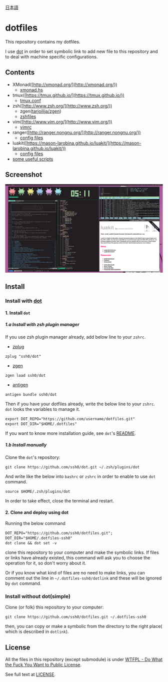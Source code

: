 [日本語](./README_ja.md)

dotfiles
========

This repository contains my dotfiles.

I use [dot](https://github.com/ssh0/dot) in order to set symbolic link to add new file to this repository and to deal with machine specific configurations.

Contents
--------

* XMonad([http://xmonad.org/](http://xmonad.org/))
    * [xmonad.hs](./xmonad/xmonad.hs)
* tmux([https://tmux.github.io/](https://tmux.github.io/))
    * [tmux.conf](./rcfiles/tmux.conf)
* zsh([http://www.zsh.org/](http://www.zsh.org/))
    * zgen([tarjoilija/zgen](https://github.com/tarjoilija/zgen))
    * [zshfiles](./zshfiles/)
* vim([http://www.vim.org/](http://www.vim.org/))
    * [vimrc](./vimfiles/vimrc)
* ranger([http://ranger.nongnu.org/](http://ranger.nongnu.org/))
    * [config files](./ranger/)
* luakit([https://mason-larobina.github.io/luakit/](https://mason-larobina.github.io/luakit/))
    * [config files](./luakit/)
* [some useful scripts](./bin/)

Screenshot
-----------

![screenshot.png](./screenshots/screenshot.png)

Install
-------

### Install with [dot](https://github.com/ssh0/dot)

#### 1. Install `dot`

##### 1.a Install with zsh plugin manager

If you use zsh plugin manager already, add below line to your `zshrc`.

* [zplug](https://github.com/b4b4r07/zplug)

```
zplug "ssh0/dot"
```

* [zgen](https://github.com/tarjoilija/zgen)

```
zgen load ssh0/dot
```

* [antigen](https://github.com/zsh-users/antigen)

```
antigen bundle ssh0/dot
```

Then if you have your dotfiles already, write the below line to your `zshrc`.
`dot` looks the variables to manage it.

```
export DOT_REPO="https://github.com/username/dotfiles.git"
export DOT_DIR="$HOME/.dotfiles"
```

If you want to know more installation guide, see `dot`'s [README](https://github.com/ssh0/dot).

##### 1.b Install manually

Clone the `dot`'s repository:

```
git clone https://github.com/ssh0/dot.git ~/.zsh/plugins/dot
```

And write like the below into `bashrc` or `zshrc` in order to enable to use `dot` command.

```
source $HOME/.zsh/plugins/dot
```

In order to take effect, close the terminal and restart.

#### 2. Clone and deploy using dot

Running the below command

```
DOT_REPO="https://github.com/ssh0/dotfiles.git"; DOT_DIR="$HOME/.dotfiles-ssh0"
dot clone && dot set -v
```

clone this repository to your computer and make the symbolic links.
If files or links have already existed, this command will ask you to choose the operation for it, so don't worry about it.

Or if you know what kind of files are no need to make links, you can comment out the line in `~/.dotfiles-ssh0/dotlink` and these will be ignored by `dot` command.

### Install without dot(simple)

Clone (or folk) this repository to your computer:

```
git clone https://github.com/ssh0/dotfiles.git ~/.dotfiles-ssh0
```

then, you can copy or make a symbolic from the directory to the right place(
which is described in `dotlink`).

License
-------

All the files in this repository (except submodule) is under [WTFPL - Do What the Fuck You Want to Public License](http://www.wtfpl.net/).

See full text at [LICENSE](./LICENSE).

